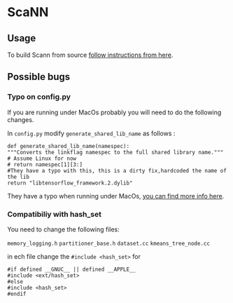 # ScaNN


## Usage

To build Scann from source  [follow instructions from here](https://github.com/google-research/google-research/tree/master/scann). 

## Possible bugs

### Typo on config.py

If you are running under MacOs probably you will need to do the following changes.

In `config.py` modify `generate_shared_lib_name` as follows :

```
def generate_shared_lib_name(namespec):
"""Converts the linkflag namespec to the full shared library name."""
# Assume Linux for now
# return namespec[1][3:]
#They have a typo with this, this is a dirty fix,hardcoded the name of the lib
return "libtensorflow_framework.2.dylib"
```
They have a typo when running under MacOs,  [you can find more info here](https://github.com/google-research/google-research/issues/342). 

### Compatibiliy with hash_set

You need to change the following files:

`memory_logging.h`
`partitioner_base.h`
`dataset.cc`
`kmeans_tree_node.cc`

in ech file change the  `#include <hash_set>`
for 

```
#if defined __GNUC__ || defined __APPLE__
#include <ext/hash_set>
#else
#include <hash_set>
#endif
```


